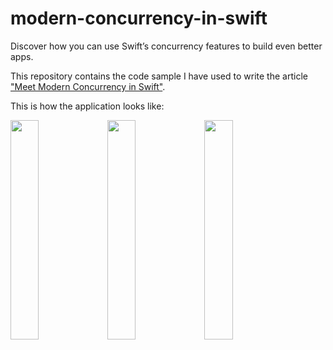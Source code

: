 # modern-concurrency-in-swift

Discover how you can use Swift’s concurrency features to build even better apps.

This repository contains the code sample I have used to write the article ["Meet Modern Concurrency in Swift"](https://tiagohenriques.vercel.app/blog/modern-concurrency-in-swift).

This is how the application looks like:

<p float="center">
  <img src="https://tiagohenriques.vercel.app/static/images/blog/modern-concurrency-in-swift/posts_view.png" width="30%" />
  <img src="https://tiagohenriques.vercel.app/static/images/blog/modern-concurrency-in-swift/posts_detail_view.png" width="30%" /> 
  <img src="https://tiagohenriques.vercel.app/static/images/blog/modern-concurrency-in-swift/settings_view.png" width="30%" /> 
</p>
